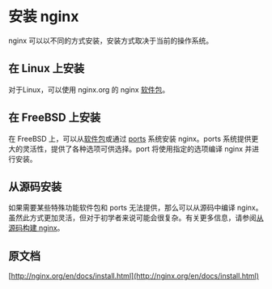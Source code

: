 # 安装 nginx

nginx 可以以不同的方式安装，安装方式取决于当前的操作系统。

## 在 Linux 上安装

对于Linux，可以使用 nginx.org 的 nginx [软件包](../其他/linux包.md)。

## 在 FreeBSD 上安装

在 FreeBSD 上，可以从[软件包](http://www.freebsd.org/doc/handbook/pkgng-intro.html)或通过 [ports](http://www.freebsd.org/doc/handbook/ports-using.html) 系统安装 nginx。ports 系统提供更大的灵活性，提供了各种选项可供选择。port 将使用指定的选项编译 nginx 并进行安装。

## 从源码安装

如果需要某些特殊功能软件包和 ports 无法提供，那么可以从源码中编译 nginx。虽然此方式更加灵活，但对于初学者来说可能会很复杂。有关更多信息，请参阅[从源码构建 nginx](../其他/从源码构建nginx.md)。

## 原文档

[http://nginx.org/en/docs/install.html](http://nginx.org/en/docs/install.html)